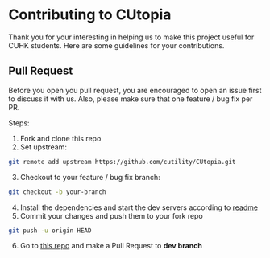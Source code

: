 # Contributing to CUtopia

Thank you for your interesting in helping us to make this project useful for CUHK students. Here are some guidelines for your contributions.

## Pull Request

Before you open you pull request, you are encouraged to open an issue first to discuss it with us. Also, please make sure that one feature / bug fix per PR.

Steps:

1. Fork and clone this repo
2. Set upstream:

```sh
git remote add upstream https://github.com/cutility/CUtopia.git
```

3. Checkout to your feature / bug fix branch:

```sh
git checkout -b your-branch
```

4. Install the dependencies and start the dev servers according to [readme](https://github.com/cutility/CUtopia#scripts)
5. Commit your changes and push them to your fork repo

```sh
git push -u origin HEAD
```

6. Go to [this repo](https://github.com/cutility/CUtopia) and make a Pull Request to **dev branch**

